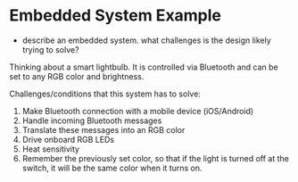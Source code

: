 # Embedded System Example

- describe an embedded system. what challenges is the design likely trying to solve?

Thinking about a smart lightbulb. It is controlled via Bluetooth and can be set to any RGB color and brightness.

Challenges/conditions that this system has to solve:
1. Make Bluetooth connection with a mobile device (iOS/Android)
1. Handle incoming Bluetooth messages
1. Translate these messages into an RGB color
1. Drive onboard RGB LEDs
1. Heat sensitivity
1. Remember the previously set color, so that if the light is turned off at the switch, it will be the same color when it turns on.


